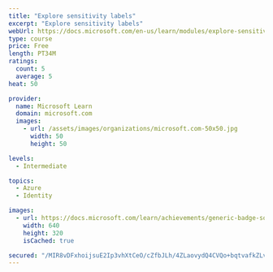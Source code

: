 ```yaml
---
title: "Explore sensitivity labels"
excerpt: "Explore sensitivity labels"
webUrl: https://docs.microsoft.com/en-us/learn/modules/explore-sensitivity-labels/
type: course
price: Free
length: PT34M
ratings:
  count: 5
  average: 5
heat: 50

provider:
  name: Microsoft Learn
  domain: microsoft.com
  images:
    - url: /assets/images/organizations/microsoft.com-50x50.jpg
      width: 50
      height: 50

levels:
  - Intermediate

topics:
  - Azure
  - Identity

images:
  - url: https://docs.microsoft.com/learn/achievements/generic-badge-social.png
    width: 640
    height: 320
    isCached: true

secured: "/MIR8vDFxhoijsuE2Ip3vhXtCeO/cZfbJLh/4ZLaovydQ4CVQo+bqtvafkZLvRA6elOJCPF159uDJjWcwnXpru4TBrF/BzH+dkTOx3BlbimR6hoTP3l1ijx9WAIInqK+7CftTf+19JkxjdxEJacXXA8OJkOwlrHDbHhLOkeiQvazZwRjF9eAyywl6jemTeoPU2ZwAfROuoFOTKwF5MFwAkKNsLzjaryvMvB3cga9mF2yb4NItfiFnb37q4WmM7V1e/EjYxYdBvCC/tia9XjkzBQTI1P6inYjpJ4OGasaco5m6U+La+3mtSr9reUqxfIJHTJHRCbXVhAQvG0ugIqqD0KouyOUUBwe4VsQokDtMuaGAEn7hR3oryZ/6CQQnHDPB1M5VqER1/7ZxlRzQiMejx9rSnwyD82zTc09ld00W44=;aEoQEUmckJrRfRjjOCZV2g=="
---
```


